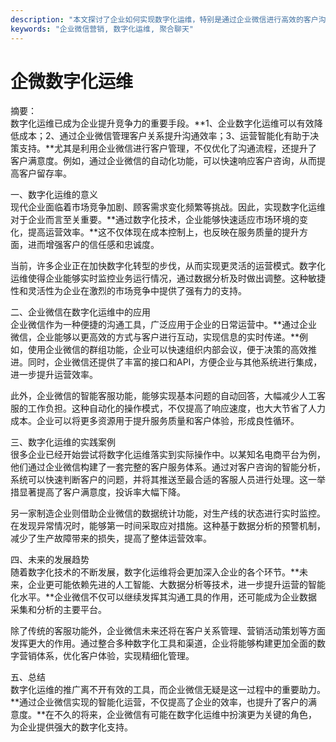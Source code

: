 ```yaml
---
description: "本文探讨了企业如何实现数字化运维，特别是通过企业微信进行高效的客户沟通和管理，提升运营效率。"
keywords: "企业微信营销, 数字化运维, 聚合聊天"
---
```

# 企微数字化运维

摘要：  
数字化运维已成为企业提升竞争力的重要手段。**1、企业数字化运维可以有效降低成本；2、通过企业微信管理客户关系提升沟通效率；3、运营智能化有助于决策支持。**尤其是利用企业微信进行客户管理，不仅优化了沟通流程，还提升了客户满意度。例如，通过企业微信的自动化功能，可以快速响应客户咨询，从而提高客户留存率。

一、数字化运维的意义  
现代企业面临着市场竞争加剧、顾客需求变化频繁等挑战。因此，实现数字化运维对于企业而言至关重要。**通过数字化技术，企业能够快速适应市场环境的变化，提高运营效率。**这不仅体现在成本控制上，也反映在服务质量的提升方面，进而增强客户的信任感和忠诚度。

当前，许多企业正在加快数字化转型的步伐，从而实现更灵活的运营模式。数字化运维使得企业能够实时监控业务运行情况，通过数据分析及时做出调整。这种敏捷性和灵活性为企业在激烈的市场竞争中提供了强有力的支持。

二、企业微信在数字化运维中的应用  
企业微信作为一种便捷的沟通工具，广泛应用于企业的日常运营中。**通过企业微信，企业能够以更高效的方式与客户进行互动，实现信息的实时传递。**例如，使用企业微信的群组功能，企业可以快速组织内部会议，便于决策的高效推进。同时，企业微信还提供了丰富的接口和API，方便企业与其他系统进行集成，进一步提升运营效率。

此外，企业微信的智能客服功能，能够实现基本问题的自动回答，大幅减少人工客服的工作负担。这种自动化的操作模式，不仅提高了响应速度，也大大节省了人力成本。企业可以将更多资源用于提升服务质量和客户体验，形成良性循环。

三、数字化运维的实践案例  
很多企业已经开始尝试将数字化运维落实到实际操作中。以某知名电商平台为例，他们通过企业微信构建了一套完整的客户服务体系。通过对客户咨询的智能分析，系统可以快速判断客户的问题，并将其推送至最合适的客服人员进行处理。这一举措显著提高了客户满意度，投诉率大幅下降。

另一家制造企业则借助企业微信的数据统计功能，对生产线的状态进行实时监控。在发现异常情况时，能够第一时间采取应对措施。这种基于数据分析的预警机制，减少了生产故障带来的损失，提高了整体运营效率。

四、未来的发展趋势  
随着数字化技术的不断发展，数字化运维将会更加深入企业的各个环节。**未来，企业更可能依赖先进的人工智能、大数据分析等技术，进一步提升运营的智能化水平。**企业微信不仅可以继续发挥其沟通工具的作用，还可能成为企业数据采集和分析的主要平台。

除了传统的客服功能外，企业微信未来还将在客户关系管理、营销活动策划等方面发挥更大的作用。通过整合多种数字化工具和渠道，企业将能够构建更加全面的数字营销体系，优化客户体验，实现精细化管理。

五、总结  
数字化运维的推广离不开有效的工具，而企业微信无疑是这一过程中的重要助力。**通过企业微信实现的智能化运营，不仅提高了企业的效率，也提升了客户的满意度。**在不久的将来，企业微信有可能在数字化运维中扮演更为关键的角色，为企业提供强大的数字化支持。
